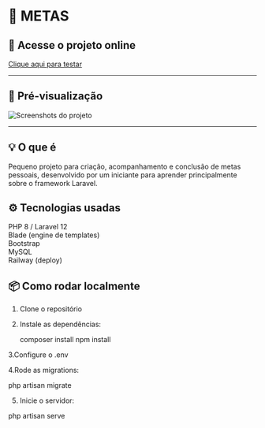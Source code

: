 # 📝 METAS

## 🚀 Acesse o projeto online
[Clique aqui para testar](https://projetoa-production.up.railway.app)

---

## 📸 Pré-visualização
![Screenshots do projeto]((https://imgur.com/gallery/metas-telas-K5POpYi))

---

## 💡 O que é
Pequeno projeto para criação, acompanhamento e conclusão de metas pessoais, desenvolvido por um iniciante para aprender principalmente sobre o framework Laravel.

## ⚙️ Tecnologias usadas
PHP 8 / Laravel 12  
Blade (engine de templates)  
Bootstrap  
MySQL  
Railway (deploy)  

## 📦 Como rodar localmente
1. Clone o repositório
   
2. Instale as dependências:
   
   composer install
   npm install
   
3.Configure o .env

4.Rode as migrations:

php artisan migrate

5. Inicie o servidor:
   
php artisan serve
